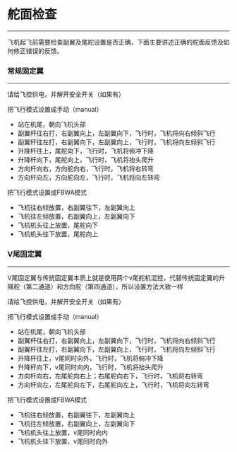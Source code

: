 # 舵面检查

---

飞机起飞前需要检查副翼及尾舵设置是否正确，下面主要讲述正确的舵面反馈及如何修正错误的反馈。

### 常规固定翼

---

请给飞控供电，并解开安全开关（如果有）

把飞行模式设置成手动（manual）

* 站在机尾，朝向飞机头部
* 副翼杆往右打，右副翼向上，左副翼向下，飞行时，飞机将向右倾斜飞行
* 副翼杆往左打，右副翼向下，左副翼向上，飞行时，飞机将向左倾斜飞行
* 升降杆往上，尾舵向下，飞行时，飞机将俯冲下降
* 升降杆向下，尾舵向上，飞行时，飞机将抬头爬升
* 方向杆向右，方向舵向右，飞行时，飞机将右转弯
* 方向杆向左，方向舵向左，飞行时，飞机将向左转弯

把飞行模式设置成FBWA模式

* 飞机往右倾放置，右副翼往下，左副翼向上
* 飞机往左倾放置，右副翼向上，左副翼向下
* 飞机机头往上放置，尾舵向下
* 飞机机头往下放置，尾舵向上

### V尾固定翼

---

V尾固定翼与传统固定翼本质上就是使用两个v尾舵机混控，代替传统固定翼的升降舵（第二通道）和方向舵（第四通道），所以设置方法大致一样

请给飞控供电，并解开安全开关（如果有）

把飞行模式设置成手动（manual）

* 站在机尾，朝向飞机头部
* 副翼杆往右打，右副翼向上，左副翼向下，飞行时，飞机将向右倾斜飞行
* 副翼杆往左打，右副翼向下，左副翼向上，飞行时，飞机将向左倾斜飞行
* 升降杆往上，v尾同时向外，飞行时，飞机将俯冲下降
* 升降杆向下，v尾同时向内，飞行时，飞机将抬头爬升
* 方向杆向右，左尾舵向右上；右尾舵向右下，飞行时，飞机将右转弯
* 方向杆向左，左尾舵向左下，右尾舵向左上，飞行时，飞机将向左转弯

把飞行模式设置成FBWA模式

* 飞机往右倾放置，右副翼往下，左副翼向上
* 飞机往左倾放置，右副翼向上，左副翼向下
* 飞机机头往上放置，v尾同时向内
* 飞机机头往下放置，v尾同时向外



